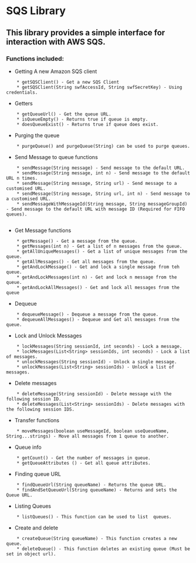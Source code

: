 # SQS Library

## This library provides a simple interface for interaction with AWS SQS.

### Functions included:

* Getting A new Amazon SQS client

```
	* getSQSClient() - Get a new SQS Client
    * getSQSClient(String swfAccessId, String swfSecretKey) - Using credentials.
```

* Getters

```
	* getQueueUrl() - Get the queue URL.
	* isQueueEmpty() - Returns true if queue is empty.
	* doesQueueExist() - Returns true if queue does exist.
```

* Purging the queue
```
	* purgeQueue() and purgeQueue(String) can be used to purge queues.
```

* Send Message to queue functions
```
	* sendMessage(String message) - Send message to the default URL.
	* sendMessage(String message, int n) - Send message to the default URL n times.
	* sendMessage(String message, String url) - Send message to a customised URL.
	* sendMessage(String message, String url, int n) - Send message to a customised URL. 
	* sendMessageWithMessageId(String message, String messageGroupId) - Send message to the default URL with message ID (Required for FIFO queues).
    
```

* Get Message functions
```
	* getMessage() - Get a message from the queue.
	* getMessages(int n) - Get a list of n messages from the queue.
	* getAllUniqueMessages() - Get a list of unique messages from the queue.
	* getAllMessages() - Get all messages from the queue.
	* getAndLockMessage() - Get and lock a single message from teh queue.
	* getAndLockMessages(int n) - Get and lock n message from the queue.
	* getAndLockAllMessages() - Get and lock all messages from the queue 
```

* Dequeue
```
	* dequeueMessage() - Dequeue a message from the queue.
	* dequeueAllMessages() - Dequeue and Get all messages from the queue.
```

* Lock and Unlock Messages
```
	* lockMessages(String sessionId, int seconds) - Lock a message. 
	* lockMessages(List<String> sessionIds, int seconds) - Lock a list of messages.
	* unlockMessages(String sessionId) - Unlock a single message.
	* unlockMessages(List<String> sessionIds) - Unlock a list of messages.
```

* Delete messages
```
	* deleteMessage(String sessionId) - Delete message with the following session ID.
	* deleteMessages(List<String> sessionIds) - Delete messages with the following session IDS.
```

* Transfer functions
```
	* moveMessages(boolean useMessageId, boolean useQueueName, String...strings) - Move all messages from 1 queue to another.
```

* Queue info
```
	* getCount() - Get the number of messages in queue.
	* getQueueAttributes () - Get all queue attributes.
```

* Finding queue URL
```
	* findQueueUrl(String queueName) - Returns the queue URL.
	* findAndSetQueueUrl(String queueName) - Returns and sets the Queue URL.
```

* Listing Queues
```
	* listQueues() - This function can be used to list 	queues.
```

* Create and delete
```
	* createQueue(String queueName) - This function creates a new queue.
	* deleteQueue() - This function deletes an existing queue (Must be set in object url).
```

